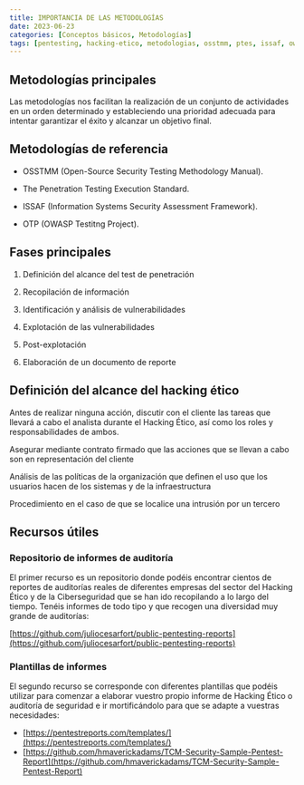 ```yaml
---
title: IMPORTANCIA DE LAS METODOLOGÍAS
date: 2023-06-23
categories: [Conceptos básicos, Metodologías]
tags: [pentesting, hacking-etico, metodologias, osstmm, ptes, issaf, owasp]
---
```


## Metodologías principales

Las metodologías nos facilitan la realización de un conjunto de actividades en un orden determinado y estableciendo una prioridad adecuada para intentar garantizar el éxito y alcanzar un objetivo final.

## Metodologías de referencia

- OSSTMM (Open-Source Security Testing Methodology Manual).

- The Penetration Testing Execution Standard.

- ISSAF (Information Systems Security Assessment Framework).

- OTP (OWASP Testitng Project).

## Fases principales

1. Definición del alcance del test de penetración

2. Recopilación de información

3. Identificación y análisis de vulnerabilidades

4. Explotación de las vulnerabilidades

5. Post-explotación

6. Elaboración de un documento de reporte

## Definición del alcance del hacking ético

Antes de realizar ninguna acción, discutir con el cliente las tareas que llevará a cabo el analista durante el Hacking Ético, así como los roles y responsabilidades de ambos.

Asegurar mediante contrato firmado que las acciones que se llevan a cabo son en representación del cliente

Análisis de las políticas de la organización que definen el uso que los usuarios hacen de los sistemas y de la infraestructura

Procedimiento en el caso de que se localice una intrusión por un tercero

## Recursos útiles

### Repositorio de informes de auditoría
El primer recurso es un repositorio donde podéis encontrar cientos de reportes de auditorías reales de diferentes empresas del sector del Hacking Ético y de la Ciberseguridad que se han ido recopilando a lo largo del tiempo. Tenéis informes de todo tipo y que recogen una diversidad muy grande de auditorías:

[https://github.com/juliocesarfort/public-pentesting-reports](https://github.com/juliocesarfort/public-pentesting-reports)

### Plantillas de informes
El segundo recurso se corresponde con diferentes plantillas que podéis utilizar para comenzar a elaborar vuestro propio informe de Hacking Ético o auditoría de seguridad e ir mortificándolo para que se adapte a vuestras necesidades:

- [https://pentestreports.com/templates/](https://pentestreports.com/templates/)
- [https://github.com/hmaverickadams/TCM-Security-Sample-Pentest-Report](https://github.com/hmaverickadams/TCM-Security-Sample-Pentest-Report)